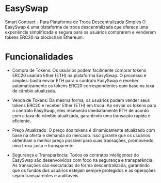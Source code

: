 # EasySwap
Smart Contract - Para Plataforma de Troca Descentralizada Simples
O EasySwap é uma plataforma de troca descentralizada que oferece uma experiência simplificada e segura para os usuários comprarem e venderem tokens ERC20 na blockchain Ethereum.

# Funcionalidades
* Compra de Tokens:
Os usuários podem facilmente comprar tokens ERC20 usando Ether (ETH) na plataforma EasySwap. O processo é simples: basta enviar ETH para o contrato EasySwap e receber automaticamente os tokens ERC20 correspondentes com base na taxa de câmbio atualizada.

* Venda de Tokens:
Da mesma forma, os usuários podem vender seus tokens ERC20 e receber Ether (ETH) em troca. Ao enviar os tokens para o contrato EasySwap, eles receberão imediatamente ETH de acordo com a taxa de câmbio atualizada, garantindo uma transação rápida e eficiente.

* Preço Atualizado:
O preço dos tokens é dinamicamente atualizado com base na oferta e demanda do mercado. Isso garante que os usuários obtenham o melhor preço possível para suas transações, promovendo uma troca justa e transparente.

* Segurança e Transparência:
Todos os contratos inteligentes do EasySwap são desenvolvidos com foco na segurança e transparência. As transações são executadas de forma descentralizada, garantindo que os fundos dos usuários estejam sempre protegidos e as operações sejam transparentes e auditáveis.
